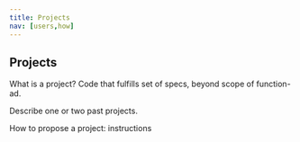 ```yaml
---
title: Projects
nav: [users,how]
---
```


## Projects ##

What is a project? Code that fulfills set of specs, beyond scope of function-ad.

Describe one or two past projects.

How to propose a project: instructions
